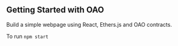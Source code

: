 ## Getting Started with OAO

Build a simple webpage using React, Ethers.js and OAO contracts.

To run `npm start`